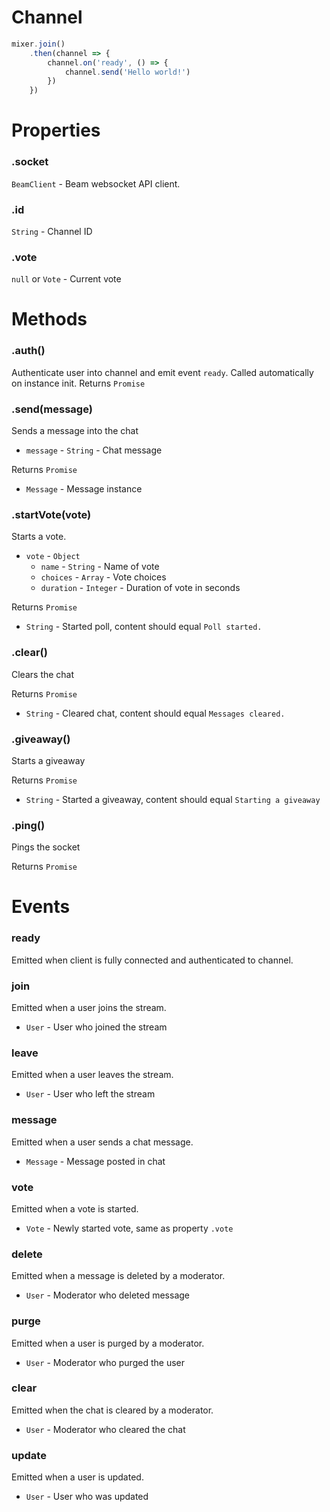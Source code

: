 # Channel

```js
mixer.join()
    .then(channel => {
        channel.on('ready', () => {
            channel.send('Hello world!')
        })
    })
```

# Properties

### .socket
`BeamClient` - Beam websocket API client.

### .id
`String` - Channel ID

### .vote
`null` or `Vote` - Current vote

# Methods

### .auth()
Authenticate user into channel and emit event `ready`. Called automatically on instance init.
Returns `Promise`

### .send(message)
Sends a message into the chat
- `message` - `String` - Chat message

Returns `Promise`
- `Message` - Message instance

### .startVote(vote)
Starts a vote.
- `vote` - `Object`
    - `name` - `String` - Name of vote
    - `choices` - `Array` - Vote choices
    - `duration` - `Integer` - Duration of vote in seconds

Returns `Promise`
- `String` - Started poll, content should equal `Poll started.`

### .clear()
Clears the chat

Returns `Promise`
- `String` - Cleared chat, content should equal `Messages cleared.`

### .giveaway()
Starts a giveaway

Returns `Promise`
- `String` - Started a giveaway, content should equal `Starting a giveaway`

### .ping()
Pings the socket

Returns `Promise`

# Events

### ready
Emitted when client is fully connected and authenticated to channel.

### join
Emitted when a user joins the stream.
- `User` - User who joined the stream

### leave
Emitted when a user leaves the stream.
- `User` - User who left the stream

### message
Emitted when a user sends a chat message.
- `Message` - Message posted in chat

### vote
Emitted when a vote is started.
- `Vote` - Newly started vote, same as property `.vote`

### delete
Emitted when a message is deleted by a moderator.
- `User` - Moderator who deleted message

### purge
Emitted when a user is purged by a moderator.
- `User` - Moderator who purged the user

### clear
Emitted when the chat is cleared by a moderator.
- `User` - Moderator who cleared the chat

### update
Emitted when a user is updated.
- `User` - User who was updated